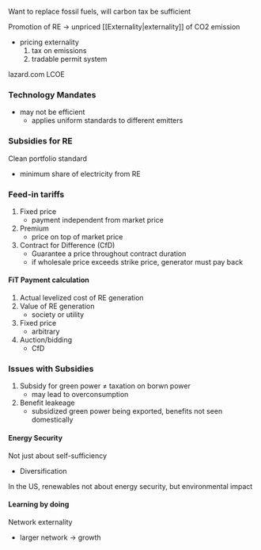 Want to replace fossil fuels, will carbon tax be sufficient

Promotion of RE -> unpriced [[Externality|externality]] of CO2 emission
- pricing externality
	1. tax on emissions
	2. tradable permit system

lazard.com LCOE

### Technology Mandates
- may not be efficient
	- applies uniform standards to different emitters

### Subsidies for RE
Clean portfolio standard
- minimum share of electricity from RE

### Feed-in tariffs
1. Fixed price
	- payment independent from market price
2. Premium
	- price on top of market price
3. Contract for Difference (CfD)
	- Guarantee a price throughout contract duration
	- if wholesale price exceeds strike price, generator must pay back

#### FiT Payment calculation
1. Actual levelized cost of RE generation
2. Value of RE generation
	- society or utility
3. Fixed price
	- arbitrary
4. Auction/bidding
	- CfD
	
### Issues with Subsidies
1. Subsidy for green power $\neq$ taxation on borwn power
	- may lead to overconsumption
2. Benefit leakeage
	- subsidized green power being exported, benefits not seen domestically

#### Energy Security
Not just about self-sufficiency
- Diversification

In the US, renewables not about energy security, but environmental impact

#### Learning by doing
Network externality
- larger network -> growth

